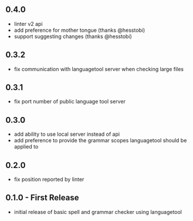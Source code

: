 ## 0.4.0
* linter v2 api
* add preference for mother tongue (thanks @hesstobi)
* support suggesting changes (thanks @hesstobi)

## 0.3.2
* fix communication with languagetool server when checking large files

## 0.3.1
* fix port number of public language tool server

## 0.3.0
* add ability to use local server instead of api
* add preference to provide the grammar scopes languagetool should be applied to

## 0.2.0
* fix position reported by linter

## 0.1.0 - First Release
* initial release of basic spell and grammar checker using languagetool
